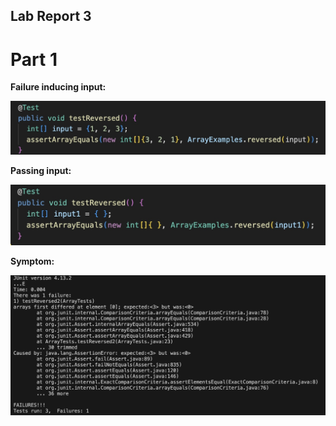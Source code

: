 ## Lab Report 3

# Part 1

**Failure inducing input:**

![Image](junitTest.jpg)

**Passing input:**

![Image](passingTest.jpg)

**Symptom:**

![Image](reversedTest.jpg)
